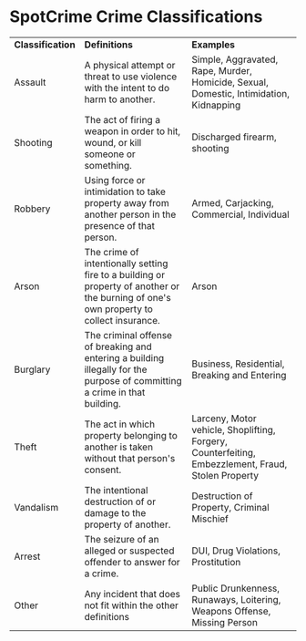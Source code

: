 SpotCrime Crime Classifications
===========================================
<table>
  <tr>
    <td width=20%><b>Classification</b></td>
    <td width=40%><b>Definitions</b></td>
    <td width=40%><b>Examples</b></td>
  </tr>
  <tr>
   <td>Assault</td>
   <td>A physical attempt or threat to use violence with the intent to do harm to another.</td>
   <td>Simple, Aggravated, Rape, Murder, Homicide, Sexual, Domestic, Intimidation, Kidnapping</td>
  </tr>
  <tr>
   <td>Shooting</td>
   <td>The act of firing a weapon in order to hit, wound, or kill someone or something.</td>
   <td>Discharged firearm, shooting</td>
  </tr>
  <tr>
   <td>Robbery</td>
   <td>Using force or intimidation to take property away from another person in the presence of that person.</td>
   <td>Armed, Carjacking, Commercial, Individual</td>
  </tr>
  <tr>
   <td>Arson</td>
   <td>The crime of intentionally setting fire to a building or property of another or the burning of one's own property to collect insurance.</td>
   <td>Arson</td>
  </tr>
  <tr>
   <td>Burglary</td>
   <td>The criminal offense of breaking and entering a building illegally for the purpose of committing a crime in that building.</td>
   <td>Business, Residential, Breaking and Entering</td>
  </tr>
  <tr>
   <td>Theft</td>
   <td>The act in which property belonging to another is taken without that person's consent.</td>
   <td>Larceny, Motor vehicle, Shoplifting, Forgery, Counterfeiting, Embezzlement, Fraud, Stolen Property</td>
  </tr>
  <tr>
   <td>Vandalism</td>
   <td>The intentional destruction of or damage to the property of another.</td>
   <td>Destruction of Property, Criminal Mischief</td>
  </tr>
  <tr>
   <td>Arrest</td>
   <td>The seizure of an alleged or suspected offender to answer for a crime.</td>
   <td>DUI, Drug Violations, Prostitution</td>
  </tr>
  <tr>
   <td>Other</td>
   <td>Any incident that does not fit within the other definitions</td>
   <td>Public Drunkenness, Runaways, Loitering, Weapons Offense, Missing Person</td>
  </tr>
</table>
